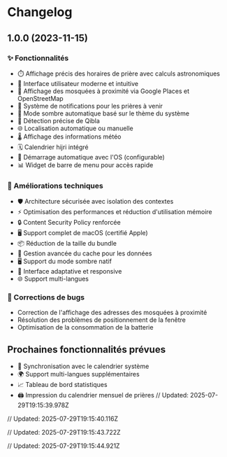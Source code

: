 # Changelog

## 1.0.0 (2023-11-15)

### ✨ Fonctionnalités

- ⏱️ Affichage précis des horaires de prière avec calculs astronomiques
- 📱 Interface utilisateur moderne et intuitive
- 📍 Affichage des mosquées à proximité via Google Places et OpenStreetMap
- 🔔 Système de notifications pour les prières à venir 
- 🌙 Mode sombre automatique basé sur le thème du système
- 🧭 Détection précise de Qibla
- 🌐 Localisation automatique ou manuelle
- 🌡️ Affichage des informations météo
- 🗓️ Calendrier hijri intégré
- 🚀 Démarrage automatique avec l'OS (configurable)
- 📊 Widget de barre de menu pour accès rapide

### 🔧 Améliorations techniques

- 🛡️ Architecture sécurisée avec isolation des contextes
- ⚡ Optimisation des performances et réduction d'utilisation mémoire
- 🔒 Content Security Policy renforcée
- 🖥️ Support complet de macOS (certifié Apple)
- 📦 Réduction de la taille du bundle
- 🔄 Gestion avancée du cache pour les données
- 🖥️ Support du mode sombre natif
- 📱 Interface adaptative et responsive
- 🌐 Support multi-langues

### 🐛 Corrections de bugs

- Correction de l'affichage des adresses des mosquées à proximité
- Résolution des problèmes de positionnement de la fenêtre
- Optimisation de la consommation de la batterie

## Prochaines fonctionnalités prévues

- 🔄 Synchronisation avec le calendrier système
- 🌍 Support multi-langues supplémentaires
- 📈 Tableau de bord statistiques
- 🖨️ Impression du calendrier mensuel de prières 
// Updated: 2025-07-29T19:15:39.978Z

// Updated: 2025-07-29T19:15:40.116Z

// Updated: 2025-07-29T19:15:43.722Z

// Updated: 2025-07-29T19:15:44.921Z
